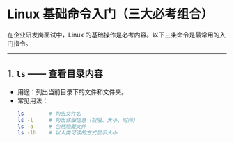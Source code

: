 # Linux 基础命令入门（三大必考组合）

在企业研发岗面试中，Linux 的基础操作是必考内容。以下三条命令是最常用的入门指令。

---

## 1. `ls` —— 查看目录内容

- 用途：列出当前目录下的文件和文件夹。
- 常见用法：
  ```bash
  ls        # 列出文件名
  ls -l     # 列出详细信息（权限、大小、时间）
  ls -a     # 包括隐藏文件
  ls -lh    # 以人类可读的方式显示大小

